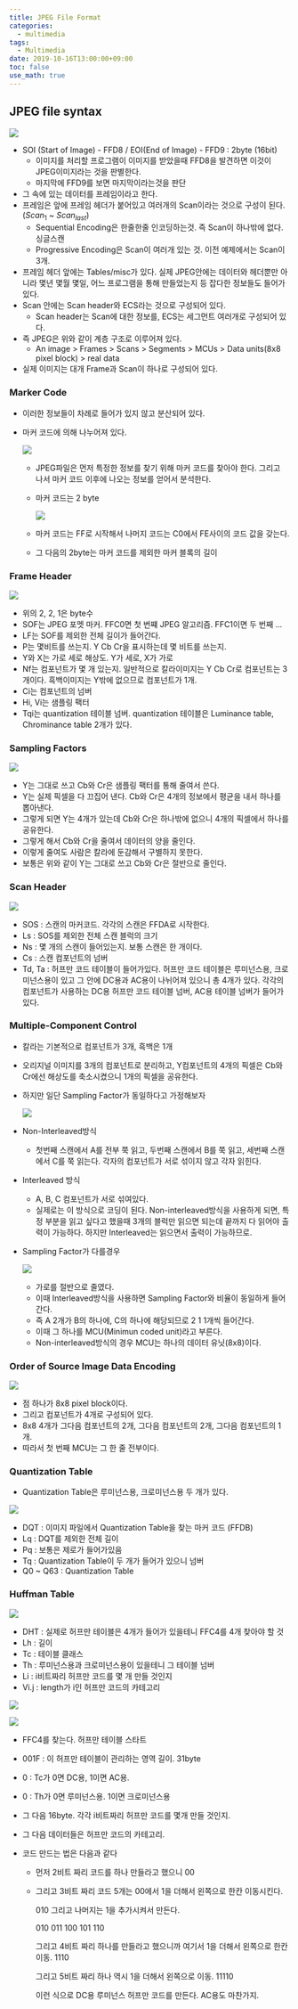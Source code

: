 ```yaml
---
title: JPEG File Format
categories:
  - multimedia
tags:
  - Multimedia
date: 2019-10-16T13:00:00+09:00
toc: false
use_math: true
---
```


## JPEG file syntax

![](https://i.imgur.com/g7utcp2.png)

* SOI (Start of Image)  - FFD8 /  EOI(End of Image) - FFD9 : 2byte (16bit)
  * 이미지를 처리할 프로그램이 이미지를 받았을때 FFD8을 발견하면 이것이 JPEG이미지라는 것을 판별한다.
  * 마지막에 FFD9를 보면 마지막이라는것을 판단
* 그 속에 있는 데이터를 프레임이라고 한다.
* 프레임은 앞에 프레임 헤더가 붙어있고 여러개의 Scan이라는 것으로 구성이 된다. ($Scan_1$ ~ ${Scan}_{last}$)
  * Sequential Encoding은 한줄한줄 인코딩하는것. 즉 Scan이 하나밖에 없다. 싱글스캔
  * Progressive Encoding은 Scan이 여러개 있는 것. 이전 예제에서는 Scan이 3개.
* 프레임 헤더 앞에는 Tables/misc가 있다. 실제 JPEG안에는 데이터와 헤더뿐만 아니라 몇년 몇월 몇일, 어느 프로그램을 통해 만들었는지 등 잡다한 정보들도 들어가있다.
* Scan 안에는 Scan header와 ECS라는 것으로 구성되어 있다.
  * Scan header는 Scan에 대한 정보를, ECS는 세그먼트 여러개로 구성되어 있다.
* 즉 JPEG은 위와 같이 계층 구조로 이루어져 있다.
  *  An image > Frames > Scans > Segments > MCUs > Data units(8x8 pixel block) > real data 
* 실제 이미지는 대개 Frame과 Scan이 하나로 구성되어 있다.

### Marker Code

* 이러한 정보들이 차례로 들어가 있지 않고 분산되어 있다.

* 마커 코드에 의해 나누어져 있다.

  ![](https://i.imgur.com/GZuvvFD.png)

  * JPEG파일은 먼저 특정한 정보를 찾기 위해 마커 코드를 찾아야 한다. 그리고 나서 마커 코드 이후에 나오는 정보를 얻어서 분석한다.

  * 마커 코드는 2 byte

    ![](https://i.imgur.com/3suJusS.png)

  * 마커 코드는 FF로 시작해서 나머지 코드는 C0에서 FE사이의 코드 값을 갖는다.

  * 그 다음의 2byte는 마커 코드를 제외한 마커 블록의 길이

### Frame Header

![](https://i.imgur.com/Ose2FNi.png)

* 위의 2, 2, 1은 byte수
* SOF는 JPEG 포멧 마커. FFC0면 첫 번쨰 JPEG 알고리즘. FFC1이면 두 번째 ...
* LF는 SOF를 제외한 전체 길이가 들어간다.
* P는 몇비트를 쓰는지. Y Cb Cr을 표시하는데 몇 비트를 쓰는지.
* Y와 X는 가로 세로 해상도. Y가 세로, X가 가로
* Nf는 컴포넌트가 몇 개 있는지. 일반적으로 칼라이미지는 Y Cb Cr로 컴포넌트는 3개이다. 흑백이미지는 Y밖에 없으므로 컴포넌트가 1개.
* Ci는 컴포넌트의 넘버
* Hi, Vi는 샘플링 팩터
* Tqi는 quantization 테이블 넘버. quantization 테이블은 Luminance table, Chrominance table 2개가 있다.

### Sampling Factors

![](https://i.imgur.com/oBthfCM.png)

* Y는 그대로 쓰고 Cb와 Cr은 샘플링 팩터를 통해 줄여서 쓴다.
* Y는 실제 픽셀을 다 끄집어 낸다. Cb와 Cr은 4개의 정보에서 평균을 내서 하나를 뽑아낸다. 
* 그렇게 되면 Y는 4개가 있는데 Cb와 Cr은 하나밖에 없으니 4개의 픽셀에서 하나를 공유한다.
* 그렇게 해서 Cb와 Cr을 줄여서 데이터의 양을 줄인다.
* 이렇게 줄여도 사람은 칼라에 둔감해서 구별하지 못한다.
* 보통은 위와 같이 Y는 그대로 쓰고 Cb와 Cr은 절반으로 줄인다.

### Scan Header

![](https://i.imgur.com/FQ1Pbir.png)

* SOS : 스캔의 마커코드. 각각의 스캔은 FFDA로 시작한다.
* Ls : SOS를 제외한 전체 스캔 블럭의 크기
* Ns : 몇 개의 스캔이 들어있는지. 보통 스캔은 한 개이다.
* Cs : 스캔 컴포넌트의 넘버
* Td, Ta : 허프만 코드 테이블이 들어가있다. 허프만 코드 테이블은 루미넌스용, 크로미넌스용이 있고 그 안에 DC용과 AC용이 나뉘어져 있으니 총 4개가 있다. 각각의 컴포넌트가 사용하는 DC용 허프만 코드 테이블 넘버, AC용 테이블 넘버가 들어가 있다.

### Multiple-Component Control

* 칼라는 기본적으로 컴포넌트가 3개, 흑백은 1개

* 오리지널 이미지를 3개의 컴포넌트로 분리하고, Y컴포넌트의 4개의 픽셀은 Cb와 Cr에선 해상도를 축소시켰으니 1개의 픽셀을 공유한다.

* 하지만 일단 Sampling Factor가 동일하다고 가정해보자

  ![](https://i.imgur.com/4Blkls0.png)

* Non-Interleaved방식

  * 첫번째 스캔에서 A를 전부 쭉 읽고, 두번째 스캔에서 B를 쭉 읽고, 세번째 스캔에서 C를 쭉 읽는다. 각자의 컴포넌트가 서로 섞이지 않고 각자 읽힌다.

* Interleaved 방식

  * A, B, C 컴포넌트가 서로 섞여있다.
  * 실제로는 이 방식으로 코딩이 된다. Non-interleaved방식을 사용하게 되면, 특정 부분을 읽고 싶다고 했을때 3개의 블럭만 읽으면 되는데 끝까지 다 읽어야 출력이 가능하다. 하지만 Interleaved는 읽으면서 출력이 가능하므로.

* Sampling Factor가 다를경우

  ![](https://i.imgur.com/HNNYlGu.png)

  * 가로를 절반으로 줄였다.
  * 이때 Interleaved방식을 사용하면 Sampling Factor와 비율이 동일하게 들어간다.
  * 즉 A 2개가 B의 하나에, C의 하나에 해당되므로 2 1 1개씩 들어간다.
  * 이때 그 하나를 MCU(Minimun coded unit)라고 부른다.
  * Non-interleaved방식의 경우 MCU는 하나의 데이터 유닛(8x8)이다.

### Order of Source Image Data Encoding

![](https://i.imgur.com/JZZjQoK.png)

* 점 하나가 8x8 pixel block이다.
* 그리고 컴포넌트가 4개로 구성되어 있다.
* 8x8 4개가 그다음 컴포넌트의 2개, 그다음 컴포넌트의 2개, 그다음 컴포넌트의 1개.
* 따라서 첫 번째 MCU는 그 한 줄 전부이다.

### Quantization Table

* Quantization Table은 루미넌스용, 크로미넌스용 두 개가 있다.

![](https://i.imgur.com/NQSadfa.png)

* DQT : 이미지 파일에서 Quantization Table을 찾는 마커 코드 (FFDB)
* Lq : DQT를 제외한 전체 길이
* Pq : 보통은 제로가 들어가있음
* Tq : Quantization Table이 두 개가 들어가 있으니 넘버
* Q0 ~ Q63 : Quantization Table

### Huffman Table

![](https://i.imgur.com/1aARw45.png)

* DHT : 실제로 허프만 테이블은 4개가 들어가 있을테니 FFC4를 4개 찾아야 할 것
* Lh : 길이
* Tc : 테이블 클래스
* Th : 루미넌스용과 크로미넌스용이 있을테니 그 테이블 넘버
* Li : i비트짜리 허프만 코드를 몇 개 만들 것인지
* Vi.j : length가 i인 허프만 코드의 카테고리

![](https://i.imgur.com/MT5wFTr.png)

![](https://i.imgur.com/7ZpNmE5.png)

* FFC4를 찾는다. 허프만 테이블 스타트

* 001F : 이 허프만 테이블이 관리하는 영역 길이. 31byte

* 0 : Tc가 0면 DC용, 1이면 AC용.

* 0 : Th가 0면 루미넌스용. 1이면 크로미넌스용

* 그 다음 16byte. 각각 i비트짜리 허프만 코드를 몇개 만들 것인지.

* 그 다음 데이터들은 허프만 코드의 카테고리.

* 코드 만드는 법은 다음과 같다

  * 먼저 2비트 짜리 코드를 하나 만들라고 했으니 00

  * 그리고 3비트 짜리 코드 5개는 00에서 1을 더해서 왼쪽으로 한칸 이동시킨다.

    010 그리고 나머지는 1을 추가시켜서 만든다.

    010 011 100 101 110

    그리고 4비트 짜리 하나를 만들라고 했으니까 여기서 1을 더해서 왼쪽으로 한칸 이동. 1110

    그리고 5비트 짜리 하나 역시 1을 더해서 왼쪽으로 이동. 11110

    이런 식으로 DC용 루미넌스 허프만 코드를 만든다. AC용도 마찬가지.